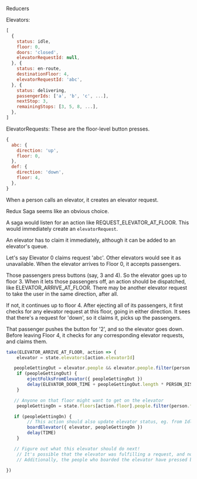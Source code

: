 Reducers

Elevators:
```js
[
  {
    status: idle,
    floor: 0,
    doors: 'closed',
    elevatorRequestId: null,
  }, {
    status: en-route,
    destinationFloor: 4,
    elevatorRequestId: 'abc',
  }, {
    status: delivering,
    passengerIds: ['a', 'b', 'c', ...],
    nextStop: 3,
    remainingStops: [3, 5, 8, ...],
  },
]
```

ElevatorRequests:
These are the floor-level button presses.

```js
{
  abc: {
    direction: 'up',
    floor: 0,
  },
  def: {
    direction: 'down',
    floor: 4,
  },
}
```

When a person calls an elevator, it creates an elevator request.

Redux Saga seems like an obvious choice.

A saga would listen for an action like REQUEST_ELEVATOR_AT_FLOOR. This would
immediately create an `elevatorRequest`.

An elevator has to claim it immediately, although it can be added to an
elevator's queue.



Let's say Elevator 0 claims request 'abc'. Other elevators would see it as
unavailable. When the elevator arrives to Floor 0, it accepts passengers.

Those passengers press buttons (say, 3 and 4). So the elevator goes up to floor
3. When it lets those passengers off, an action should be dispatched, like
ELEVATOR_ARRIVE_AT_FLOOR. There may be another elevator request to take the
user in the same direction, after all.

If not, it continues up to floor 4. After ejecting all of its passengers, it
first checks for any elevator request at this floor, going in either direction.
It sees that there's a request for 'down', so it claims it, picks up the
passengers.

That passenger pushes the button for '2', and so the elevator goes down. Before
leaving Floor 4, it checks for any corresponding elevator requests, and claims
them.

```js
take(ELEVATOR_ARRIVE_AT_FLOOR, action => {
    elevator = state.elevators[action.elevatorId]

   peopleGettingOut = elevator.people && elevator.people.filter(person.destinationFloor === action.floor)
    if (peopleGettingOut) {
        ejectFolksFromElevator({ peopleGettingOut })
        delay(ELEVATOR_DOOR_TIME + peopleGettingOut.length * PERSON_DISPATCH_TIME)
    }

   // Anyone on that floor might want to get on the elevator
    peopleGettingOn = state.floors[action.floor].people.filter(person.floor === action.floor and elevator.direction === person.direction)

   if (peopleGettingOn) {
        // This action should also update elevator status, eg. from Idle to Delivering
        boardElevator({ elevator, peopleGettingOn })
        delay(TIME)
    }

   // Figure out what this elevator should do next!
    // It's possible that the elevator was fulfilling a request, and now that request is fulfilled.
    // Additionally, the people who boarded the elevator have pressed buttons, and so we have

})
```
